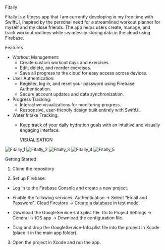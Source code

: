 Fitally

Fitally is a fitness app that I am currently developing in my free time with SwiftUI, inspired by the personal need for a streamlined workout planner for myself and my close friends.
The app helps users create, manage, and track workout routines while seamlessly storing data in the cloud using Firebase.

Features
- Workout Management: 
  - Create custom workout days and exercises.
  - Edit, delete, and reorder exercises.
  - Save all progress to the cloud for easy access across devices.
- User Authentication: 
  - Register, log in, and reset your password using Firebase Authentication.
  - Secure account updates and data synchronization.
- Progress Tracking:
  - Interactive visualizations for monitoring progress.
  - Responsive, user-friendly design built entirely with SwiftUI.
- Water Intake Tracking:
  - Keep track of your daily hydration goals with an intuitive and visually engaging interface.


    VISUALISATION

![Fitally_1](https://github.com/user-attachments/assets/064f4aa3-f020-4c0e-a75d-fc8b87a12212) ![Fitally_2](https://github.com/user-attachments/assets/758ce23f-715f-405c-98e3-7ae38746a858) ![Fitally_3](https://github.com/user-attachments/assets/adfc5fa1-cda4-494b-8c38-80f06fd3de0a) ![Fitally_4](https://github.com/user-attachments/assets/e5ce89e1-e186-4104-a9de-f94ce77599c6) ![Fitally_5](https://github.com/user-attachments/assets/74cdf056-9b64-46e5-9ba0-8cc709480d32)








Getting Started

1. Clone the repository

2. Set up Firebase:

- Log in to the Firebase Console and create a new project.
- Enable the following services:
  Authentication → Select "Email and Password".
  Cloud Firestore → Create a database in test mode.
- Download the GoogleService-Info.plist file:
  Go to Project Settings → General → iOS app → Download the configuration file.
  
- Drag and drop the GoogleService-Info.plist file into the project in Xcode (place it in the main app folder).

3. Open the project in Xcode and run the app.






